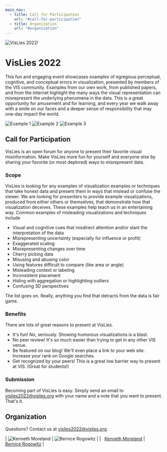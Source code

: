 ```yaml
---
main_nav:
  - title: Call for Participation
    url: "#call-for-participation"
  - title: Organization
    url: "#organization"
---
```


![VisLies 2022!](images/VisLiesLogo2022.png)

# VisLies 2022

<!--
**Tuesday October 18** 12:30 – 2:00 PM  
Held in conjunction with IEEE VIS 2022  
Omni Oklahoma City Hotel, ~~Five Moons 6 Room~~ Oklahoma Station 1
-->

This fun and engaging event showcases examples of egregious perceptual,
cognitive, and conceptual errors in visualization, presented by members of
the VIS community. Examples from our own work, from published papers, and
from the internet highlight the many ways the visual representation can
misrepresent the underlying phenomena in the data. This is a great
opportunity for amusement and for learning, and every year we walk away
with a smile on our faces and a deeper sense of responsibility that may
one-day impact the world.

![Example 1](images/example1.jpg)
![Example 2](images/example2.jpg)
![Example 3](images/example3.jpg)


## Call for Participation

VisLies is an open forum for anyone to present their favorite visual
misinformation. Make VisLies more fun for yourself and everyone else by
sharing your favorite (or most deplored) ways to misrepresent data.

### Scope

VisLies is looking for any examples of visualization examples or techniques
that take honest data and present them in ways that mislead or confuse the
viewer. We are looking for presenters to provide example visualizations,
produced from either others or themselves, that demonstrate how that
visualization deceives. These examples help teach us in an entertaining
way. Common examples of misleading visualizations and techniques include

  * Visual and cognitive cues that misdirect attention and/or slant the
    interpretation of the data
  * Misrepresenting uncertainty (especially for influence or profit)
  * Exaggerated scaling
  * Misrepresenting changes over time
  * Cherry picking data
  * Misusing and abusing color
  * Using features difficult to compare (like area or angle)
  * Misleading context or labeling
  * Inconsistent placement
  * Hiding with aggregation or highlighting outliers
  * Confusing 3D perspectives

The list goes on. Really, anything you find that detracts from the data is
fair game.

### Benefits

There are lots of great reasons to present at VisLies.

  * It's fun! No, seriously. Showing humorous visualizations is a blast.
  * No peer review! It's so much easier than trying to get in any other VIS venue.
  * Be featured on our blog! We'll even place a link to your web site. Increase your rank on Google searches.
  * Get recognized by your peers! This is a great low barrier way to present at VIS. (Great for students!)

### Submission

Becoming part of VisLies is easy. Simply send an email to
<a href="mailto:vislies2022@vislies.org">vislies2022@vislies.org</a> with
your name and a note that you want to present. That's it.

## Organization

Questions? Contact us at
<a href="mailto:vislies2022@vislies.org">vislies2022@vislies.org</a>.

| ![Kenneth Moreland](images/ken-edited.jpg) | ![Bernice Rogowitz](images/bernice-edited.jpg) |
| &nbsp; <a href="http://www.kennethmoreland.com/">Kenneth Moreland</a> | &nbsp; &nbsp; &nbsp; &nbsp; <a href="https://sites.google.com/site/bernicerogowitz/">Bernice Rogowitz</a> |
